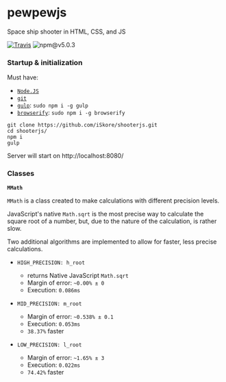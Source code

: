 # pewpewjs

Space ship shooter in HTML, CSS, and JS

[![Travis](https://img.shields.io/travis/rust-lang/rust.svg)]()
![npm@v5.0.3](https://img.shields.io/npm/v/npm.svg)

### Startup & initialization

Must have:
- [`Node.JS`](https://nodejs.org/en/)
- [`git`](https://git-scm.com/)
- [`gulp`](http://gulpjs.com/): `sudo npm i -g gulp`
- [`browserify`](http://browserify.org/): `sudo npm i -g browserify`

```
git clone https://github.com/iSkore/shooterjs.git
cd shooterjs/
npm i
gulp
```

Server will start on http://localhost:8080/

### Classes

**`MMath`**

`MMath` is a class created to make calculations with different precision levels.

JavaScript's native `Math.sqrt` is the most precise way to calculate the square root of a number, but, due to the nature of the calculation, is rather slow.

Two additional algorithms are implemented to allow for faster, less precise calculations.

- `HIGH_PRECISION: h_root`
    - returns Native JavaScript `Math.sqrt`
    - Margin of error: `~0.00% ± 0`
    - Execution: `0.086ms`

- `MID_PRECISION: m_root`
    - Margin of error: `~0.538% ± 0.1`
    - Execution: `0.053ms`
    - `38.37%` faster

- `LOW_PRECISION: l_root`
    - Margin of error: `~1.65% ± 3`
    - Execution: `0.022ms`
    - `74.42%` faster
